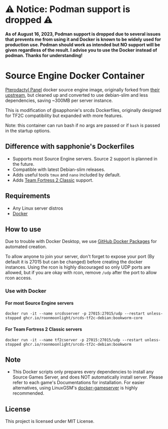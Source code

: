 # ⚠️ Notice: Podman support is dropped ⚠️
**As of August 16, 2023, Podman support is dropped due to several issues that prevents me from using it and Docker is known to be widely used for production use. Podman should work as intended but NO support will be given regardless of the result. I advise you to use the Docker instead of podman. Thanks for understanding!**

# Source Engine Docker Container
[Pterodactyl Panel](https://pterodactyl.io/) docker source engine image, originally forked from [their upstream](https://github.com/parkervcp/images/tree/ubuntu/source), but cleaned up and converted to use debian-slim and less dependencies, saving ~300MB per server instance.

This is modification of @sapphonie's srcds Dockerfiles, originally designed for TF2C compatibility but expanded with more features.

Note: this container can run bash if no args are passed or if `bash` is passed in the startup options.

## Difference with sapphonie's Dockerfiles
* Supports most Source Engine servers. Source 2 support is planned in the future.
* Compatible with latest Debian-slim releases.
* Adds useful tools `tmux` and `nano` included by default.
* Adds [Team Fortress 2 Classic](https://tf2classic.com) support.

## Requirements
* Any Linux server distros
* [Docker](https://www.docker.com/)

## How to use
Due to trouble with Docker Desktop, we use [GitHub Docker Packages](https://github.com/features/packages) for automated creation.

To allow anyone to join your server, don't forget to expose your port (By default it is 27015 but can be changed) before creating the docker instances. Using the rcon is highly discouraged so only UDP ports are allowed, but if you are okay with rcon, remove `/udp` after the port to allow rcon access.

### Use with Docker
#### For most Source Engine servers
```
docker run -it --name srcdsserver -p 27015:27015/udp --restart unless-stopped ghcr.io/roonmoonlight/srcds-tf2c-debian:bookworm-core
```

#### For Team Fortress 2 Classic servers
```
docker run -it --name tf2cserver -p 27015:27015/udp --restart unless-stopped ghcr.io/roonmoonlight/srcds-tf2c-debian:bookworm
```

## Note
* This Docker scripts only prepares every dependencies to install any Source Games Server, and does NOT automatically install server. Please refer to each game's Documentations for installation. For easier alternatives, using LinuxGSM's [docker-gameserver](https://github.com/GameServerManagers/docker-gameserver) is highly recommended.

## License
This project is licensed under MIT License.
